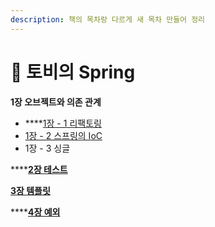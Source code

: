 ```yaml
---
description: 책의 목차랑 다르게 새 목차 만들어 정리
---
```


# 📗 토비의 Spring



**1장 오브젝트와 의존 관계**

* ****[1장 - 1 리팩토링](spring/1-1.md)
* [1장 - 2 스프링의 IoC](spring/1-2-ioc.md)
* 1장 - 3 싱글

****[**2장 테스트**](spring/2.md)

****[**3장 템플릿**](spring/3.md)****

****[**4장 예외**](spring/4.md)

